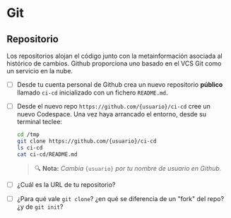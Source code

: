 # Git
## Repositorio

Los repositorios alojan el código junto con la metainformación asociada al histórico de cambios. Github proporciona uno basado en el VCS Git como un servicio en la nube.

- [ ] Desde tu cuenta personal de Github crea un nuevo repositorio **público** llamado `ci-cd` inicializado con un fichero `README.md`.

- [ ] Desde el nuevo repo `https://github.com/{usuario}/ci-cd` cree un nuevo Codespace. Una vez haya arrancado el entorno, desde su terminal teclee:
  ```bash
  cd /tmp
  git clone https://github.com/{usuario}/ci-cd
  ls ci-cd
  cat ci-cd/README.md
  ```
  > 🔍 **Nota:** _Cambia_ `{usuario}` _por tu nombre de usuario en Github._

- [ ] ¿Cuál es la URL de tu repositorio?

- [ ] ¿Para qué vale `git clone`? ¿en qué se diferencia de un "fork" del repo? ¿y de `git init`?
